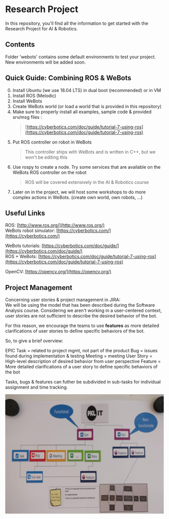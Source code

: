 # Research Project #
In this repository, you'll find all the information to get started with the Research Project for AI & Robotics. 

## Contents ##
Folder 'webots' contains some default environments to test your project. New environments will be added soon.

## Quick Guide: Combining ROS & WeBots ##
0. Install Ubuntu (we use 18.04 LTS) in dual boot (recommended) or in VM
1. Install ROS (Melodic)
2. Install WeBots
3. Create WeBots world (or load a world that is provided in this repository)
4. Make sure to properly install all examples, sample code & provided srv/msg files : 
    > [https://cyberbotics.com/doc/guide/tutorial-7-using-ros](https://cyberbotics.com/doc/guide/tutorial-7-using-ros)
5. Put ROS controller on robot in WeBots
	  > This controller ships with WeBots and is written in C++, but we won't be editing this
6. Use rospy to create a node. Try some services that are available on the WeBots ROS controller on the robot
    > ROS will be covered extensively in the AI & Robotics course
7. Later on in the project, we will host some workshops to do more complex actions in WeBots. (create own world, own robots, ...)

## Useful Links ##
ROS: [http://www.ros.org/](http://www.ros.org/)  
WeBots robot simulator: [https://cyberbotics.com/](https://cyberbotics.com/)  

WeBots tutorials: [https://cyberbotics.com/doc/guide/](https://cyberbotics.com/doc/guide/)  
ROS + WeBots: [https://cyberbotics.com/doc/guide/tutorial-7-using-ros](https://cyberbotics.com/doc/guide/tutorial-7-using-ros) 

OpenCV: [https://opencv.org/](https://opencv.org/) 

## Project Management ##
Concerning user stories & project management in JIRA:  
We will be using the model that has been described during the Software Analysis course. Considering we aren't working in a user-centered context, user stories are not sufficient to describe the desired behavior of the bot.

For this reason, we encourage the teams to use **features** as more detailed clarifications of user stories to define specific behaviors of the bot.

So, to give a brief overview:

EPIC
Task = related to project mgmt, not part of the product
Bug = issues found during implementation & testing
Meeting = meeting
User Story = High-level description of desired behavior from user perspective
	Feature = More detailed clarifications of a user story to define specific behaviors of the bot
	
Tasks, bugs & features can futher be subdivided in sub-tasks for individual assignment and time tracking.

![Project Management](IMG_20190301_145715.jpg)
